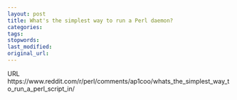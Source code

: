 ```yaml
---
layout: post
title: What's the simplest way to run a Perl daemon?
categories:
tags:
stopwords:
last_modified:
original_url:
---
```


<!--more-->

<?xml version="1.0" encoding="UTF-8"?>
<!DOCTYPE plist PUBLIC "-//Apple//DTD PLIST 1.0//EN" "http://www.apple.com/DTDs/PropertyList-1.0.dtd">
<plist version="1.0">
<dict>
	<key>URL</key>
	<string>https://www.reddit.com/r/perl/comments/ap1coo/whats_the_simplest_way_to_run_a_perl_script_in/</string>
</dict>
</plist>
